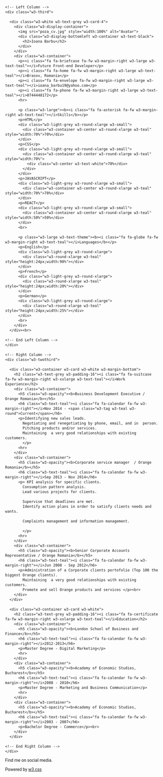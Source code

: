 <!DOCTYPE html>
<html>
<title>Cv_Ioana_Barbu</title>
<meta charset="UTF-8">
<meta name="viewport" content="width=device-width, initial-scale=1">
<link rel="stylesheet" href="https://www.w3schools.com/w3css/4/w3.css">
<link rel='stylesheet' href='https://fonts.googleapis.com/css?family=Roboto'>
<link rel="stylesheet" href="https://cdnjs.cloudflare.com/ajax/libs/font-awesome/4.7.0/css/font-awesome.min.css">
<style>
html,body,h1,h2,h3,h4,h5,h6 {font-family: "Roboto", sans-serif}
</style>
<body class="w3-light-grey">

<!-- Page Container -->
<div class="w3-content w3-margin-top" style="max-width:1400px;">

  <!-- The Grid -->
  <div class="w3-row-padding">
  
    <!-- Left Column -->
    <div class="w3-third">
    
      <div class="w3-white w3-text-grey w3-card-4">
        <div class="w3-display-container">
          <img src="poza_cv.jpg" style="width:100%" alt="Avatar">
          <div class="w3-display-bottomleft w3-container w3-text-black">
            <h2>Ioana Barbu</h2>
          </div>
        </div>
        <div class="w3-container">
          <p><i class="fa fa-briefcase fa-fw w3-margin-right w3-large w3-text-teal"></i>Future Front-end Developer</p>
          <p><i class="fa fa-home fa-fw w3-margin-right w3-large w3-text-teal"></i>Brasov, Romania</p>
          <p><i class="fa fa-envelope fa-fw w3-margin-right w3-large w3-text-teal"></i>ioana_barbu19@yahoo.com</p>
          <p><i class="fa fa-phone fa-fw w3-margin-right w3-large w3-text-teal"></i>0744448172</p>
          <hr>

          <p class="w3-large"><b><i class="fa fa-asterisk fa-fw w3-margin-right w3-text-teal"></i>Skills</b></p>
          <p>HTML</p>
          <div class="w3-light-grey w3-round-xlarge w3-small">
            <div class="w3-container w3-center w3-round-xlarge w3-teal" style="width:70%">70%</div>
          </div>
          <p>CSS</p>
          <div class="w3-light-grey w3-round-xlarge w3-small">
            <div class="w3-container w3-center w3-round-xlarge w3-teal" style="width:70%">
              <div class="w3-center w3-text-white">70%</div>
            </div>
          </div>
          <p>JAVASCRIPT</p>
          <div class="w3-light-grey w3-round-xlarge w3-small">
            <div class="w3-container w3-center w3-round-xlarge w3-teal" style="width:70%">70%</div>
          </div>
          <p>REACT</p>
          <div class="w3-light-grey w3-round-xlarge w3-small">
            <div class="w3-container w3-center w3-round-xlarge w3-teal" style="width:50%">50%</div>
          </div>
          <br>

          <p class="w3-large w3-text-theme"><b><i class="fa fa-globe fa-fw w3-margin-right w3-text-teal"></i>Languages</b></p>
          <p>English</p>
          <div class="w3-light-grey w3-round-xlarge">
            <div class="w3-round-xlarge w3-teal" style="height:24px;width:90%"></div>
          </div>
          <p>French</p>
          <div class="w3-light-grey w3-round-xlarge">
            <div class="w3-round-xlarge w3-teal" style="height:24px;width:20%"></div>
          </div>
          <p>German</p>
          <div class="w3-light-grey w3-round-xlarge">
            <div class="w3-round-xlarge w3-teal" style="height:24px;width:25%"></div>
          </div>
          <br>
        </div>
      </div><br>

    <!-- End Left Column -->
    </div>

    <!-- Right Column -->
    <div class="w3-twothird">
    
      <div class="w3-container w3-card w3-white w3-margin-bottom">
        <h2 class="w3-text-grey w3-padding-16"><i class="fa fa-suitcase fa-fw w3-margin-right w3-xxlarge w3-text-teal"></i>Work Experience</h2>
        <div class="w3-container">
          <h5 class="w3-opacity"><b>Business Development Executive / Orange Romania</b></h5>
          <h6 class="w3-text-teal"><i class="fa fa-calendar fa-fw w3-margin-right"></i>Nov 2014 - <span class="w3-tag w3-teal w3-round">Current</span></h6>
          <p>Identifying new sales leads.
            Negotiating and renegotiating by phone, email, and in  person.
            Pitching products and/or services.
            Maintaining  a very good relationships with existing customers.
            </p>
          <hr>
        </div>
        <div class="w3-container">
          <h5 class="w3-opacity"><b>Corporate service manager  / Orange Romania</b></h5>
          <h6 class="w3-text-teal"><i class="fa fa-calendar fa-fw w3-margin-right"></i>Sep 2013 - Nov 2014</h6>
          <p> KPI analysis for specific clients.
            Consumption pattern analysis.
            Lead various projects for clients.
            
            Supervise that deadlines are met.
            Identify action plans in order to satisfy clients needs and wants.
            
            Complaints management and information management.
      
            </p>
          <hr>
        </div>
        <div class="w3-container">
          <h5 class="w3-opacity"><b>Senior Corporate Accounts Representative / Orange Romania</b></h5>
          <h6 class="w3-text-teal"><i class="fa fa-calendar fa-fw w3-margin-right"></i>Jun 2008 - Sep 2012</h6>
          <p>Administration of a Corporate clients portofolio (Top 100 the biggest Orange clients).
            Maintaining  a very good relationships with existing customers.
            Promote and sell Orange products and services </p><br>
        </div>
      </div>

      <div class="w3-container w3-card w3-white">
        <h2 class="w3-text-grey w3-padding-16"><i class="fa fa-certificate fa-fw w3-margin-right w3-xxlarge w3-text-teal"></i>Education</h2>
        <div class="w3-container">
          <h5 class="w3-opacity"><b>London School of Business and Finance</b></h5>
          <h6 class="w3-text-teal"><i class="fa fa-calendar fa-fw w3-margin-right"></i>2012-2013</h6>
          <p>Master Degree - Digital Marketing</p>
          <hr>
        </div>
        <div class="w3-container">
          <h5 class="w3-opacity"><b>Academy of Economic Studies, Bucharest</b></h5>
          <h6 class="w3-text-teal"><i class="fa fa-calendar fa-fw w3-margin-right"></i>2008 - 2010</h6>
          <p>Master Degree - Marketing and Business Communication</p>
          <hr>
        </div>
        <div class="w3-container">
          <h5 class="w3-opacity"><b>Academy of Economic Studies, Bucharest</b></h5>
          <h6 class="w3-text-teal"><i class="fa fa-calendar fa-fw w3-margin-right"></i>2003 - 2007</h6>
          <p>Bachelor Degree - Commerce</p><br>
        </div>
      </div>

    <!-- End Right Column -->
    </div>
    
  <!-- End Grid -->
  </div>
  
  <!-- End Page Container -->
</div>

<footer class="w3-container w3-teal w3-center w3-margin-top">
  <p>Find me on social media.</p>
  <i class="fa fa-facebook-official w3-hover-opacity"></i>
  <i class="fa fa-instagram w3-hover-opacity"></i>
  <i class="fa fa-snapchat w3-hover-opacity"></i>
  <i class="fa fa-pinterest-p w3-hover-opacity"></i>
  <i class="fa fa-twitter w3-hover-opacity"></i>
  <i class="fa fa-linkedin w3-hover-opacity"></i>
  <p>Powered by <a href="https://www.w3schools.com/w3css/default.asp" target="_blank">w3.css</a></p>
</footer>

</body>
</html>
